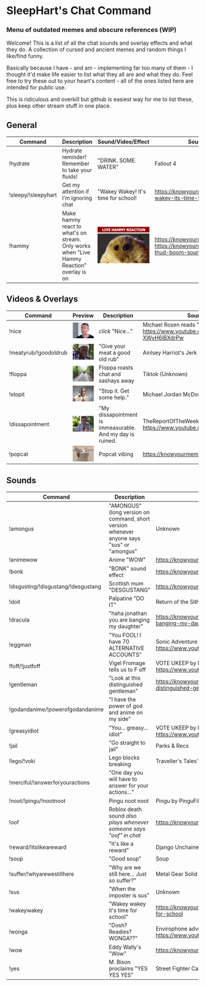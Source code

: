 # SleepHart's Chat Command 
### Menu of outdated memes and obscure references (WIP)

Welcome! This is a list of all the chat sounds and overlay effects and what they do. A collection of cursed and ancient memes and random things I like/find funny.

Basically because I have - and am - implementing far too many of them - I thought it'd make life easier to list what they all are and what they do. Feel free to try these out to your heart's content - all of the ones listed here are intended for public use.

This is ridiculous and overkill but github is easiest way for me to list these, plus keep other stream stuff in one place. 

## General

| Command | Description | Sound/Video/Effect | Source/Reference |
--- | --- | --- | --- |
!hydrate | Hydrate reminder! Remember to take your fluids! | "DRINK. SOME. WATER" | Fallout 4 |
!sleepy/!sleepyhart | Get my attention if I'm ignoring chat | "Wakey Wakey! It's time for school! | https://knowyourmeme.com/memes/wakey-wakey-its-time-for-school |
!hammy | Make hammy react to what's on stream. Only works when "Live Hammy Reaction" overlay is on | ![Live Hammy Reaction preview gif](Images/HammyReact.gif) |https://knowyourmeme.com/memes/hampter <br/> https://knowyourmeme.com/memes/vine-thud-boom-sound-effect |

## Videos & Overlays
| Command | Preview | Description | Source/Reference |
--- | --- | --- | --- |
!nice | <img src="Images/nice.gif" width = 100>  | *click* "Nice..." | Michael Rosen reads "Hot Food" <br/> https://www.youtube.com/channel/UC7D-mXO4kk-XWvH6lBXdrPw |
!meatyrub/!goodoldrub | <img src="Images/rub.gif" width = 100> |"Give your meat a good old rub" | Ainlsey Harriot's Jerk Chicken, BBC|
!floppa | <img src="Images/floppa.gif" width = 100> | Floppa roasts chat and sashays away | Tiktok (Unknown) |
!stopit | <img src="Images/stopit.gif" width = 100> | "Stop it. Get some help." | Michael Jordan McDonalds PSA |
!dissapointment | <img src="Images/dissapointment.gif" width = 100>  | "My dissapointment is immeasurable. And my day is ruined. | TheReportOfTheWeek <br/>https://www.youtube.com/user/TheReportOfTheWeek |
!popcat | <img src="Images/popcat.gif" width = 100> | Popcat vibing | https://knowyourmeme.com/memes/pop-cat |

## Sounds
| Command | Description | Source/Reference |
--- | --- | --- |
!amongus | "AMONGUS" (long version on command, short version whenever anyone says "sus" or "amongus" | Unknown |
!animewow | Anime "WOW" | https://knowyourmeme.com/memes/anime-wow-sound-effect |
!bonk | "BONK" sound effect | https://knowyourmeme.com/memes/bonk-cheems |
!disgusting/!disgustang/!desgustang | Scottish mum "DESGUSTANG" | https://knowyourmeme.com/memes/disgustang |
!doit | Palpatine "DO IT" | Return of the Sith |
!dracula | "haha jonathan you are banging my daughter" | https://knowyourmeme.com/memes/haha-jonathan-you-are-banging-my-daughter |
!eggman | "You FOOL! I have 70 ALTERNATIVE ACCOUNTS" | Sonic Adventure 2 FanDub by SnapCube <br/> https://www.youtube.com/watch?v=IMC0uZY2iH0 |
!foff/!justfoff | Vigel Fromage tells us to F off | VOTE UKEEP by Elliot Animation <br/>https://www.youtube.com/channel/UCdPwlYmhfdLDjLYIKViTIGw |
!gentleman | "Look at this distinguished gentleman" | https://knowyourmeme.com/memes/look-at-this-distinguished-gentleman |
!godandanime/!powerofgodandanime | "I have the power of god and anime on my side" |
!greasyidiot | "You... greasy... idiot" | VOTE UKEEP by Elliot Animation <br/>https://www.youtube.com/channel/UCdPwlYmhfdLDjLYIKViTIGw |
!jail | "Go straight to jail" | Parks & Recs |
!lego/!voki | Lego blocks breaking | Traveller's Tales' Lego Games |
!merciful/!answerforyouractions | "One day you will have to answer for your actions..." |
!noot/!pingu/!nootnoot | Pingu noot noot | Pingu by PinguFilms/TrickFilmStudio |
!oof | Roblox death sound *also plays whenever someone says "oof" in chat* | https://knowyourmeme.com/memes/roblox-death-sound | 
!reward/!itslikeareward | "It's like a reward" | Django Unchained |
!soup | "Good soup" | Soup | HBO's Girls |
!suffer/!whyarewestillhere | "Why are we still here... Just so suffer?" | Metal Gear Solid V |
!sus | "When the imposter is sus" | Unknown |
!wakeywakey | "Wakey wakey it's time for school" | https://knowyourmeme.com/memes/wakey-wakey-its-time-for-school |
!wonga | "Dosh? Readies? WONGA??" | Envirophone advert <br/>https://www.youtube.com/watch?v=i7r_cKiBz7c | 
!wow | Eddy Wally's "Wow" | https://knowyourmeme.com/memes/eddy-wallys-wow
!yes | M. Bison proclaims "YES YES YES" | Street Fighter Cartoon <br/> |

